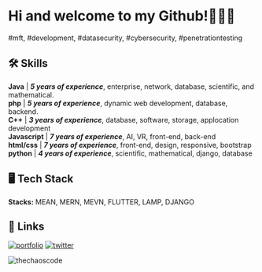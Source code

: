 
# Hi and welcome to my Github!👨🏻‍💻
#mft, #development, #datasecurity, #cybersecurity, #penetrationtesting

## 🛠 Skills
**Java** | ***5 years of experience***, enterprise, network, database, scientific, and mathematical.  
**php**  | ***5 years of experience***, dynamic web development, database, backend.  
**C++** | ***3 years of experience***, database, software, storage, applocation development  
**Javascript** | ***7 years of experience***, AI, VR, front-end, back-end  
**html/css** | ***7 years of experience***, front-end, design, responsive, bootstrap  
**python** | ***4 years of experience***, scientific, mathematical, django, database

## 🖥 Tech Stack

**Stacks:** MEAN, MERN, MEVN, FLUTTER, LAMP, DJANGO

## 🔗 Links
[![portfolio](https://img.shields.io/badge/my_portfolio-000?style=for-the-badge&logo=ko-fi&logoColor=white)](https://vexusstudios.com/)
[![twitter](https://img.shields.io/badge/twitter-1DA1F2?style=for-the-badge&logo=twitter&logoColor=white)](https://twitter.com/TheChaosCoder)
<p><img align="left" src="https://github-readme-stats.vercel.app/api/top-langs?username=thechaoscode&show_icons=true&locale=en&layout=compact" alt="thechaoscode" /></p> 
